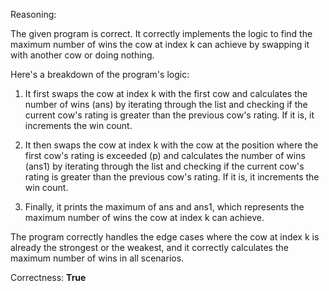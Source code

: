 Reasoning:

The given program is correct. It correctly implements the logic to find the maximum number of wins the cow at index k can achieve by swapping it with another cow or doing nothing.

Here's a breakdown of the program's logic:

1. It first swaps the cow at index k with the first cow and calculates the number of wins (ans) by iterating through the list and checking if the current cow's rating is greater than the previous cow's rating. If it is, it increments the win count.

2. It then swaps the cow at index k with the cow at the position where the first cow's rating is exceeded (p) and calculates the number of wins (ans1) by iterating through the list and checking if the current cow's rating is greater than the previous cow's rating. If it is, it increments the win count.

3. Finally, it prints the maximum of ans and ans1, which represents the maximum number of wins the cow at index k can achieve.

The program correctly handles the edge cases where the cow at index k is already the strongest or the weakest, and it correctly calculates the maximum number of wins in all scenarios.

Correctness: **True**